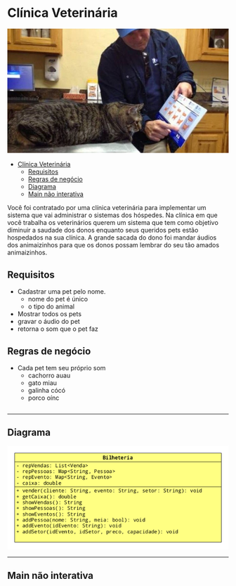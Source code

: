 # Clínica Veterinária
![](figura.jpg)

<!--TOC_BEGIN-->
- [Clínica Veterinária](#clínica-veterinária)
  - [Requisitos](#requisitos)
  - [Regras de negócio](#regras-de-negócio)
  - [Diagrama](#diagrama)
  - [Main não interativa](#main-não-interativa)

<!--TOC_END-->

Você foi contratado por uma clínica veterinária para implementar um sistema que vai administrar o sistemas dos hóspedes.
Na clínica em que você trabalha os veterinários querem um sistema que tem como objetivo diminuir a saudade dos donos enquanto seus queridos pets estão hospedados na sua clínica.
A grande sacada do dono foi mandar áudios dos animaizinhos para que os donos possam lembrar do seu tão amados animaizinhos.
 
## Requisitos
 
- Cadastrar uma pet pelo nome.
   - nome do pet é único
   - o tipo do animal
- Mostrar todos os pets
- gravar o áudio do pet
 - retorna o som que o pet faz
 
## Regras de negócio
 
- Cada pet tem seu próprio som
   - cachorro auau
   - gato miau
   - galinha cócó
   - porco oínc


```sh

```
***
## Diagrama

![](diagrama.png)
 
---

## Main não interativa

```java

```